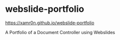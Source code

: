 # webslide-portfolio
https://xamr0n.github.io/webslide-portfolio

A Portfolio of a Document Controller using Webslides
